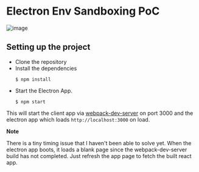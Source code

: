 # Electron Env Sandboxing PoC

![image](https://user-images.githubusercontent.com/6417910/54875839-fc011380-4e2b-11e9-8db5-f981d1186426.png)

## Setting up the project

- Clone the repository
- Install the dependencies
  ```
  $ npm install
  ```
- Start the Electron App.
  ```
  $ npm start
  ```

This will start the client app via [webpack-dev-server](https://github.com/webpack/webpack-dev-server) on port 3000 and the electron app which loads `http://localhost:3000` on load.

**Note**

There is a tiny timing issue that I haven't been able to solve yet. When the electron app boots, it loads a blank page since the webpack-dev-server build has not completed. Just refresh the app page to fetch the built react app.
